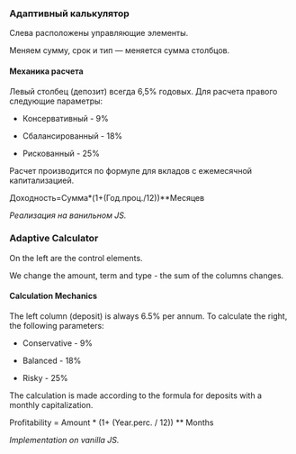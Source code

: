 ### Адаптивный калькулятор

Слева расположены управляющие элементы.

Меняем сумму, срок и тип — меняется сумма столбцов.

#### Механика расчета

Левый столбец (депозит) всегда 6,5% годовых. Для расчета правого следующие параметры:

* Консервативный - 9%

* Сбалансированный - 18%

* Рискованный - 25%

Расчет производится по формуле для вкладов с ежемесячной капитализацией.

Доходность=Сумма*(1+(Год.проц./12))**Месяцев

*Реализация на ванильном JS.*


### Adaptive Calculator

On the left are the control elements.

We change the amount, term and type - the sum of the columns changes.

#### Calculation Mechanics

The left column (deposit) is always 6.5% per annum. To calculate the right, the following parameters:

* Conservative - 9%

* Balanced - 18%

* Risky - 25%

The calculation is made according to the formula for deposits with a monthly capitalization.

Profitability = Amount * (1+ (Year.perc. / 12)) ** Months

*Implementation on vanilla JS.*